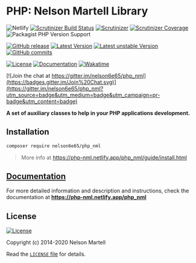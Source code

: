 # PHP: Nelson Martell Library

![Netlify](https://img.shields.io/netlify/3a1bb690-0e84-4e5e-b8e5-29795535ab34)
[![Scrutinizer Build Status](https://img.shields.io/scrutinizer/build/g/nelson6e65/php_nml/master.svg?logo=scrutinizer)](https://scrutinizer-ci.com/g/nelson6e65/php_nml/build-status/master)
[![Scrutinizer](https://img.shields.io/scrutinizer/g/nelson6e65/php_nml/master.svg)](https://scrutinizer-ci.com/g/nelson6e65/php_nml/?branch=master)
[![Scrutinizer Coverage](https://img.shields.io/scrutinizer/coverage/g/nelson6e65/php_nml/master.svg)](https://scrutinizer-ci.com/g/nelson6e65/php_nml/?branch=master)
![Packagist PHP Version Support](https://img.shields.io/packagist/php-v/nelson6e65/php_nml)

[![GitHub release](https://img.shields.io/github/tag/nelson6e65/php_nml.svg?logo=github)](https://github.com/nelson6e65/php_nml/tags)
[![Latest Version](https://img.shields.io/packagist/v/nelson6e65/php_nml.svg?label=stable)](https://packagist.org/packages/nelson6e65/php_nml)
[![Latest unstable Version](https://img.shields.io/packagist/vpre/nelson6e65/php_nml.svg?label=unstable)](https://packagist.org/packages/nelson6e65/php_nml#dev-master)
[![GitHub commits](https://img.shields.io/github/commits-since/nelson6e65/php_nml/v0.7.1.svg)](https://github.com/nelson6e65/php_nml/compare/v0.7.1...master)

[![License](https://img.shields.io/github/license/nelson6e65/php_nml.svg)](LICENSE)
[![Documentation](http://img.shields.io/badge/📜-Documentation-lightgrey.svg)](http://nelson6e65.github.io/php_nml)
[![Wakatime](https://wakatime.com/badge/github/nelson6e65/php_nml.svg)](https://wakatime.com/badge/github/nelson6e65/php_nml)

[![Join the chat at https://gitter.im/nelson6e65/php_nml](https://badges.gitter.im/Join%20Chat.svg)](https://gitter.im/nelson6e65/php_nml?utm_source=badge&utm_medium=badge&utm_campaign=pr-badge&utm_content=badge)

**A set of auxiliary classes to help in your PHP applications development.**

## Installation

```sh
composer require nelson6e65/php_nml
```

> More info at https://php-nml.netlify.app/php_nml/guide/install.html

## [Documentation](https://php-nml.netlify.app/php_nml)

For more detailed information and description and instructions, check the documentation at **https://php-nml.netlify.app/php_nml**

## License

[![License](https://img.shields.io/github/license/nelson6e65/php_nml.svg)](LICENSE)

Copyright (c) 2014-2020 Nelson Martell

Read the [`LICENSE` file](LICENSE) for details.
